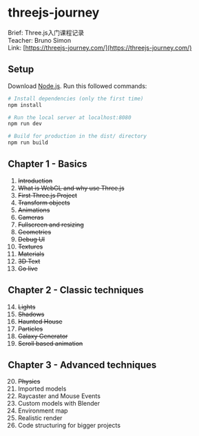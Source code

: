 # threejs-journey
Brief: Three.js入门课程记录<br>
Teacher: Bruno Simon<br>
Link: [https://threejs-journey.com/](https://threejs-journey.com/)

## Setup
Download [Node.js](https://nodejs.org/en/download/).
Run this followed commands:

``` bash
# Install dependencies (only the first time)
npm install

# Run the local server at localhost:8080
npm run dev

# Build for production in the dist/ directory
npm run build
```

## Chapter 1 - Basics
1. ~~Introduction~~
2. ~~What is WebGL and why use Three.js~~
3. ~~First Three.js Project~~
4. ~~Transform objects~~
5. ~~Animations~~
6. ~~Cameras~~
7. ~~Fullscreen and resizing~~
8. ~~Geometries~~
9. ~~Debug UI~~
10. ~~Textures~~
11. ~~Materials~~
12. ~~3D Text~~
13. ~~Go live~~

## Chapter 2 - Classic techniques
14. ~~Lights~~
15. ~~Shadows~~
16. ~~Haunted House~~
17. ~~Particles~~
18. ~~Galaxy Generator~~
19. ~~Scroll based animation~~

## Chapter 3 - Advanced techniques
20. ~~Physics~~
21. Imported models
22. Raycaster and Mouse Events
23. Custom models with Blender
24. Environment map
25. Realistic render
26. Code structuring for bigger projects